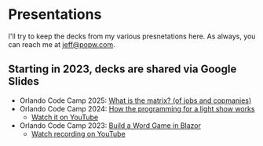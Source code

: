# Presentations

I'll try to keep the decks from my various presnetations here. As always, you can reach me at jeff@popw.com.

## Starting in 2023, decks are shared via Google Slides

* Orlando Code Camp 2025: [What is the matrix? (of jobs and copmanies)](https://docs.google.com/presentation/d/16eG5gy-nTjlFU6h9PGIccpKZnR2EW1VfrRB_w43dEEc/edit?usp=sharing)
* Orlando Code Camp 2024: [How the programming for a light show works](https://github.com/jeffputz/DmxLightControlDemo)
    * [Watch it on YouTube](https://www.youtube.com/watch?v=LB0YL_kyzKw)
* Orlando Code Camp 2023: [Build a Word Game in Blazor](https://docs.google.com/presentation/d/10wv_mWrlKPa_Ymg8h8AC25WIdUtJW0YLfZCV5KzfjNg/edit?usp=sharing)
    * [Watch recording on YouTube](https://www.youtube.com/watch?v=BY48nBj4XY4)

